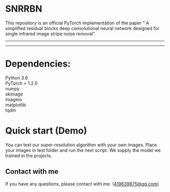 # SNRRBN
This repository is an official PyTorch implementation of the paper “ A simplified residual blocks deep convolutional neural network designed for single infrared image stripe noise removal”.
**********************************************************************************

**********************************************************************************
# Dependencies:
  Python 3.6  
  PyTorch = 1.2.0  
  numpy  
  skimage  
  imageio  
  matplotlib  
  tqdm  
# Quick start (Demo)
  You can test our super-resolution algorithm with your own images. Place your images in test folder and run the next script. We supply the model we trained in the projects.
## Contact with me
If you have any questions, please contact with me. (419639875@qq.com)
